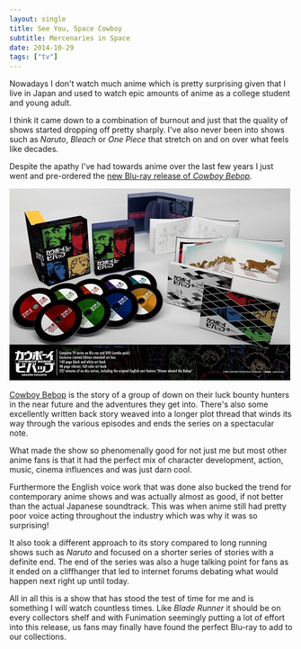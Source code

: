 ```yaml
---
layout: single
title: See You, Space Cowboy
subtitle: Mercenaries in Space
date: 2014-10-29
tags: ["tv"]
---
```

Nowadays I don't watch much anime which is pretty surprising given that I live in Japan and used to watch epic amounts of anime as a college student and young adult.

I think it came down to a combination of burnout and just that the quality of shows started dropping off pretty sharply. I've also never been into shows such as _Naruto_, _Bleach_ or _One Piece_ that stretch on and on over what feels like decades.

Despite the apathy I've had towards anime over the last few years I just went and pre-ordered the [new Blu-ray release of _Cowboy Bebop_][1].

![Amazon exclusive set](/assets/post-images/cowboybebopset.jpg)

[Cowboy Bebop][2] is the story of a group of down on their luck bounty hunters in the near future and the adventures they get into. There's also some excellently written back story weaved into a longer plot thread that winds its way through the various episodes and ends the series on a spectacular note.

What made the show so phenomenally good for not just me but most other anime fans is that it had the perfect mix of character development, action, music, cinema influences and was just darn cool.

Furthermore the English voice work that was done also bucked the trend for contemporary anime shows and was actually almost as good, if not better than the actual Japanese soundtrack. This was when anime still had pretty poor voice acting throughout the industry which was why it was so surprising!

It also took a different approach to its story compared to long running shows such as _Naruto_ and focused on a shorter series of stories with a definite end. The end of the series was also a huge talking point for fans as it ended on a cliffhanger that led to internet forums debating what would happen next right up until today.

All in all this is a show that has stood the test of time for me and is something I will watch countless times. Like _Blade Runner_ it should be on every collectors shelf and with Funimation seemingly putting a lot of effort into this release, us fans may finally have found the perfect Blu-ray to add to our collections.

 [1]: http://www.fandompost.com/2014/10/12/funimation-showcases-cowboy-bebop-exclusive-anime-packaging-editions/
 [2]: https://en.wikipedia.org/wiki/Cowboy_Bebop
